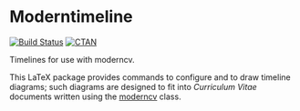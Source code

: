 Moderntimeline
==============

[![Build Status](https://img.shields.io/travis/raphink/moderntimeline/master.svg)](https://travis-ci.org/raphink/moderntimeline)
[![CTAN](https://img.shields.io/ctan/v/moderntimeline.svg)](https://www.ctan.org/pkg/moderntimeline)

Timelines for use with moderncv.

This LaTeX package provides commands to configure and to draw
timeline diagrams; such diagrams are designed to fit into
*Curriculum Vitae* documents written using the
[moderncv](https://www.ctan.org/pkg/moderncv) class.

